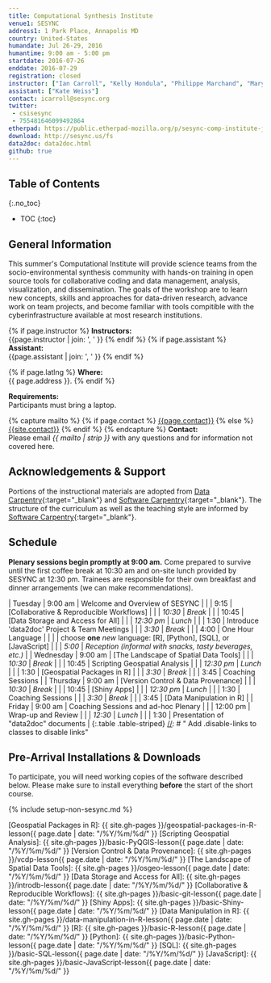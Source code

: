 ```yaml
---
title: Computational Synthesis Institute
venue1: SESYNC
address1: 1 Park Place, Annapolis MD
country: United-States
humandate: Jul 26-29, 2016
humantime: 9:00 am - 5:00 pm
startdate: 2016-07-26
enddate: 2016-07-29
registration: closed
instructor: ["Ian Carroll", "Kelly Hondula", "Philippe Marchand", "Mary Shelley"]
assistant: ["Kate Weiss"]
contact: icarroll@sesync.org
twitter:
 - csisesync
 - 755481646099492864
etherpad: https://public.etherpad-mozilla.org/p/sesync-comp-institute-july-16
download: http://sesync.us/fs
data2doc: data2doc.html
github: true
---
```


[//]: # " Edit the values in the parameter block above to be appropriate for your bootcamp. "
[//]: # " Please use three-letter month names for the 'humandate' field. "

## Table of Contents
{:.no_toc}

* TOC
{:toc}

## General Information

This summer's Computational Institute will provide science teams from the socio-environmental synthesis community with hands-on training in open source tools for collaborative coding and data management, analysis, visualization, and dissemination.
The goals of the workshop are to learn new concepts, skills and approaches for data-driven research, advance work on team projects, and become familiar with tools compitible with the cyberinfrastructure available at most research institutions.

[//]: # " This block displays the instructors' names if they are available. "

{% if page.instructor %}
  **Instructors:**  
  {{page.instructor | join: ', ' }}
{% endif %}
{% if page.assistant %}
  **Assistant:**  
  {{page.assistant | join: ', ' }}
{% endif %}

[//]: # " Modify this block to reflect the target audience for your bootcamp. "
[//]: # " In particular, if it is only open to people from a particular institution, "
[//]: # " or if specialized prerequisite knowledge is required, please mention that. "

[//]: # " This block displays the address and links to a map showing directions. "
{% if page.latlng %}
  **Where:**  
  {{ page.address }}.
{% endif %}

[//]: # " Modify the block below if there are any special requirements. "

**Requirements:**  
Participants must bring a laptop.

[//]: # " The following block automatically inserts a contact email address if one has been specified for the page. "
[//]: # " If one hasn't, this block inserts the generic contact address for Software Carpentry. "

{% capture mailto %}
  {% if page.contact %}
    <a href='mailto:{{page.contact}}'>{{page.contact}}</a>
  {% else %}
    <a href='mailto:{{site.contact}}'>{{site.contact}}</a>
  {% endif %}
{% endcapture %}
**Contact:**  
Please email *{{ mailto | strip }}* with any questions and for information not covered here.

## Acknowledgements & Support
Portions of the instructional materials are adopted from [Data Carpentry](http://www.datacarpentry.org){:target="_blank"} and [Software Carpentry](http://software-carpentry.org){:target="_blank"}.
The structure of the curriculum as well as the teaching style are informed by [Software Carpentry](http://software-carpentry.org){:target="_blank"}.


[//]: # " Edit this block to show the syllabus and schedule for your bootcamp. "

## Schedule

**Plenary sessions begin promptly at 9:00 am.** Come prepared to survive until the first coffee break at 10:30 am and on-site lunch provided by SESYNC at 12:30 pm. Trainees are responsible for their own breakfast and dinner arrangements (we can make recommendations).

| Tuesday   | 9:00 am    | Welcome and Overview of SESYNC                                       |
|           | 9:15       | [Collaborative & Reproducible Workflows]                             |
|           | *10:30*    | *Break*                                                              |
|           | 10:45      | [Data Storage and Access for All]                                    |
|           | *12:30 pm* | *Lunch*                                                              |
|           | 1:30       | Introduce 'data2doc' Project & Team Meetings                         |
|           | *3:30*     | *Break*                                                              |
|           | 4:00       | One Hour Language                                                    |
|           |            | choose **one** *new* language: [R], [Python], [SQL], or [JavaScript] |
|           | *5:00*     | *Reception (informal with snacks, tasty beverages, etc.)*            |
| Wednesday | 9:00 am    | [The Landscape of Spatial Data Tools]                                |
|           | *10:30*    | *Break*                                                              |
|           | 10:45      | Scripting Geospatial Analysis                                        |
|           | *12:30 pm* | *Lunch*                                                              |
|           | 1:30       | [Geospatial Packages in R]                                           |
|           | *3:30*     | *Break*                                                              |
|           | 3:45       | Coaching Sessions                                                    |
| Thursday  | 9:00 am    | [Version Control & Data Provenance]                                  |
|           | *10:30*    | *Break*                                                              |
|           | 10:45      | [Shiny Apps]                                                         |
|           | *12:30 pm* | *Lunch*                                                              |
|           | 1:30       | Coaching Sessions                                                    |
|           | *3:30*     | *Break*                                                              |
|           | 3:45       | [Data Manipulation in R]                                             |
| Friday    | 9:00 am    | Coaching Sessions and ad-hoc Plenary                                 |
|           | 12:00 pm   | Wrap-up and Review                                                   |
|           | *12:30*    | *Lunch*                                                              |
|           | 1:30       | Presentation of "data2doc" documents                                 |
{:.table .table-striped}
[//]: # " Add .disable-links to classes to disable links"

## Pre-Arrival Installations & Downloads

To participate, you will need working copies of the software described below.
Please make sure to install everything **before** the start of the short course.

[//]: # " Choose or create setup instructions in _includes to reflect your bootcamp. "

{% include setup-non-sesync.md %}

[//]: # " Hyperlinks "

[Geospatial Packages in R]: {{ site.gh-pages }}/geospatial-packages-in-R-lesson{{ page.date | date: "/%Y/%m/%d/" }}
[Scripting Geospatial Analysis]: {{ site.gh-pages }}/basic-PyQGIS-lesson{{ page.date | date: "/%Y/%m/%d/" }}
[Version Control & Data Provenance]: {{ site.gh-pages }}/vcdp-lesson{{ page.date | date: "/%Y/%m/%d/" }}
[The Landscape of Spatial Data Tools]: {{ site.gh-pages }}/osgeo-lesson{{ page.date | date: "/%Y/%m/%d/" }}
[Data Storage and Access for All]: {{ site.gh-pages }}/introdb-lesson{{ page.date | date: "/%Y/%m/%d/" }}
[Collaborative & Reproducible Workflows]: {{ site.gh-pages }}/basic-git-lesson{{ page.date | date: "/%Y/%m/%d/" }}
[Shiny Apps]: {{ site.gh-pages }}/basic-Shiny-lesson{{ page.date | date: "/%Y/%m/%d/" }}
[Data Manipulation in R]: {{ site.gh-pages }}/data-manipulation-in-R-lesson{{ page.date | date: "/%Y/%m/%d/" }}
[R]: {{ site.gh-pages }}/basic-R-lesson{{ page.date | date: "/%Y/%m/%d/" }}
[Python]: {{ site.gh-pages }}/basic-Python-lesson{{ page.date | date: "/%Y/%m/%d/" }}
[SQL]: {{ site.gh-pages }}/basic-SQL-lesson{{ page.date | date: "/%Y/%m/%d/" }}
[JavaScript]: {{ site.gh-pages }}/basic-JavaScript-lesson{{ page.date | date: "/%Y/%m/%d/" }}
